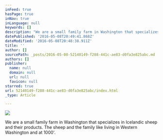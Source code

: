 ```yaml
---
inFeed: true
hasPage: true
inNav: true
inLanguage: null
keywords: []
description: "We are a small family farm in Washington that specializes in Icelandic sheep and their products. The sheep and the family like living in Western Washington and at 1000'."
datePublished: '2016-05-08T20:49:41.868Z'
dateModified: '2016-05-08T20:48:38.911Z'
title: ''
author: []
sourcePath: _posts/2016-05-08-52140149-f288-441c-ae83-d0fa3e825abc.md
authors: []
publisher:
  name: null
  domain: null
  url: null
  favicon: null
starred: true
url: 52140149-f288-441c-ae83-d0fa3e825abc/index.html
_type: Article

---
```

![](https://the-grid-user-content.s3-us-west-2.amazonaws.com/a75579ee-5946-41f1-b07e-d8ac6942fe69.jpg)

We are a small family farm in Washington that specializes in Icelandic sheep and their products. The sheep and the family like living in Western Washington and at 1000'.